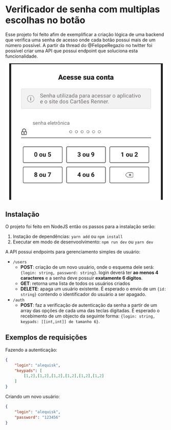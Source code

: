 # Verificador de senha com multiplas escolhas no botão

Esse projeto foi feito afim de exemplificar a criação lógica de uma backend que verifica uma senha de acesso onde cada botão possui mais de um número possível. A partir da thread do @FelippeRegazio no twitter foi possível criar uma API que possui endpoint que soluciona esta funcionalidade.

![Imagem de exemplo de login com essa funcionalidade](./assets/example.jpeg)

## Instalação

O projeto foi feito em NodeJS então os passos para a instalação serão:
1. Instação de dependências: `yarn add` ou `npm install`
2. Executar em modo de desenvoolvimento: `npm run dev` ou `yarn dev`

A API possui endpoints para gerenciamento simples de usuário:

- `/users`
    - **POST**: criação de um novo usuário, onde o esquema dele será: `{login: string, password: string}`. login deverá ter **ao menos 4 caracteres** e a senha deve possuir **exatamente 6 dígitos**.
    - **GET**: retorna uma lista de todos os usuários criados
    - **DELETE**: apaga um usuário existente. É esperado o envio de um `{id: string}` contendo o identificador do usuário a ser apagado.
- `/auth`
    - **POST**: faz a verificação de autenticação da senha a partir de um array das opções de cada uma das teclas digitadas. É esperado o recebimento de um objecto da seguinte forma: `{login: string, keypads: [[int,int]] de tamanho 6}`.

## Exemplos de requisições

Fazendo a autenticação:
```json
{
	"login": "alequisk",
	"keypads": [
		[1,2],[1,2],[1,2],[1,2],[1,2],[1,2]
	]
}
```


Criando um novo usuário:
```json
{
	"login": "alequisk",
	"password": "123456"
}
```
